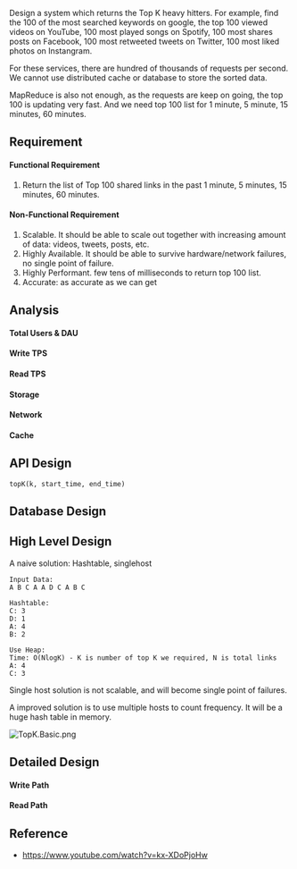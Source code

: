 Design a system which returns the Top K heavy hitters. For example, find the 100 of the most searched keywords on google, the top 100 viewed videos on YouTube, 100 most played songs on Spotify, 100 most shares posts on Facebook, 100 most retweeted tweets on Twitter, 100 most liked photos on Instangram.

For these services, there are hundred of thousands of requests per second. We cannot use distributed cache or database to store the sorted data.

MapReduce is also not enough, as the requests are keep on going, the top 100 is updating very fast. And we need top 100 list for 1 minute, 5 minute, 15 minutes, 60 minutes.

## Requirement

#### Functional Requirement
1. Return the list of Top 100 shared links in the past 1 minute, 5 minutes, 15 minutes, 60 minutes.

#### Non-Functional Requirement
1. Scalable. It should be able to scale out together with increasing amount of data: videos, tweets, posts, etc.
2. Highly Available. It should be able to survive hardware/network failures, no single point of failure.
3. Highly Performant. few tens of milliseconds to return top 100 list.
4. Accurate: as accurate as we can get

## Analysis

#### Total Users & DAU

#### Write TPS

#### Read TPS

#### Storage

#### Network

#### Cache

## API Design

```
topK(k, start_time, end_time)
```
## Database Design

## High Level Design

A naive solution: 
Hashtable, singlehost

```
Input Data:
A B C A A D C A B C

Hashtable:
C: 3
D: 1
A: 4
B: 2

Use Heap:
Time: O(NlogK) - K is number of top K we required, N is total links
A: 4
C: 3

```
Single host solution is not scalable, and will become single point of failures.

A improved solution is to use multiple hosts to count frequency. It will be a huge hash table in memory.

![TopK.Basic.png](TopK.Basic.png)


## Detailed Design

#### Write Path

#### Read Path



## Reference
* https://www.youtube.com/watch?v=kx-XDoPjoHw
